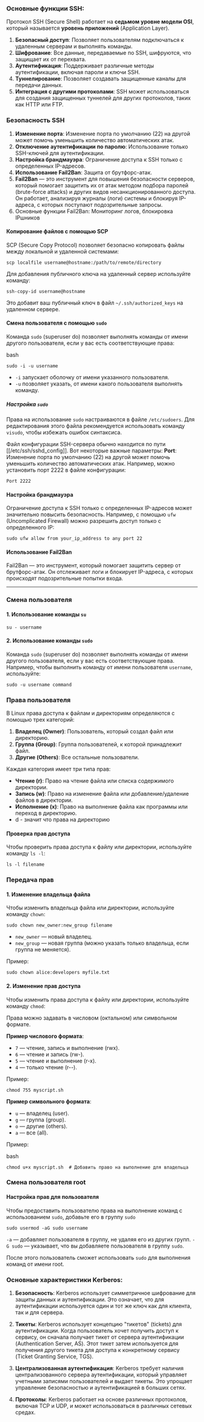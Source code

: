 ### Основные функции SSH:
Протокол SSH (Secure Shell) работает на **седьмом уровне модели OSI**, который называется **уровень приложений** (Application Layer).

1. **Безопасный доступ**: Позволяет пользователям подключаться к удаленным серверам и выполнять команды.
2. **Шифрование**: Все данные, передаваемые по SSH, шифруются, что защищает их от перехвата.
3. **Аутентификация**: Поддерживает различные методы аутентификации, включая пароли и ключи SSH.
4. **Туннелирование**: Позволяет создавать защищенные каналы для передачи данных.
5. **Интеграция с другими протоколами**: SSH может использоваться для создания защищенных туннелей для других протоколов, таких как HTTP или FTP.
### Безопасность SSH

1. **Изменение порта**: Изменение порта по умолчанию (22) на другой может помочь уменьшить количество автоматических атак.
2. **Отключение аутентификации по паролю**: Использование только SSH-ключей для аутентификации.
3. **Настройка брандмауэра**: Ограничение доступа к SSH только с определенных IP-адресов.
4. **Использование Fail2Ban**: Защита от брутфорс-атак.
5. **Fail2Ban** — это инструмент для повышения безопасности серверов, который помогает защитить их от атак методом подбора паролей (brute-force attacks) и других видов несанкционированного доступа. Он работает, анализируя журналы (логи) системы и блокируя IP-адреса, с которых поступают подозрительные запросы.
6. Основные функции Fail2Ban: Мониторинг логов, блокировка IPшников
#### Копирование файлов с помощью SCP

SCP (Secure Copy Protocol) позволяет безопасно копировать файлы между локальной и удаленной системами:
```
scp localfile username@hostname:/path/to/remote/directory
```

Для добавления публичного ключа на удаленный сервер используйте команду:
```
ssh-copy-id username@hostname
```

Это добавит ваш публичный ключ в файл `~/.ssh/authorized_keys` на удаленном сервере.
#### Смена пользователя с помощью `sudo`

Команда `sudo` (superuser do) позволяет выполнять команды от имени другого пользователя, если у вас есть соответствующие права:

bash

`sudo -i -u username`

- `-i` запускает оболочку от имени указанного пользователя.
- `-u` позволяет указать, от имени какого пользователя выполнять команду.

##### Настройка `sudo`

Права на использование `sudo` настраиваются в файле `/etc/sudoers`. Для редактирования этого файла рекомендуется использовать команду `visudo`, чтобы избежать ошибок синтаксиса.

Файл конфигурации SSH-сервера обычно находится по пути [[/etc/ssh/sshd_config]]. Вот некоторые важные параметры:
**Port**: 
Изменение порта по умолчанию (22) на другой может помочь уменьшить количество автоматических атак. Например, можно установить порт 2222 в файле конфигурации:
```
Port 2222
```
    
#### Настройка брандмауэра

Ограничение доступа к SSH только с определенных IP-адресов может значительно повысить безопасность. Например, с помощью `ufw` (Uncomplicated Firewall) можно разрешить доступ только с определенного IP:

```
sudo ufw allow from your_ip_address to any port 22
```

#### Использование Fail2Ban

Fail2Ban — это инструмент, который помогает защитить сервер от брутфорс-атак. Он отслеживает логи и блокирует IP-адреса, с которых происходят подозрительные попытки входа.
_____________________________________________________________
### Смена пользователя
#### 1. Использование команды `su`
`su - username`
#### 2. Использование команды `sudo`
Команда `sudo` (superuser do) позволяет выполнять команды от имени другого пользователя, если у вас есть соответствующие права. Например, чтобы выполнить команду от имени пользователя `username`, используйте:
```
sudo -u username command
```
### Права пользователя

В Linux права доступа к файлам и директориям определяются с помощью трех категорий:

1. **Владелец (Owner)**: Пользователь, который создал файл или директорию.
2. **Группа (Group)**: Группа пользователей, к которой принадлежит файл.
3. **Другие (Others)**: Все остальные пользователи.

Каждая категория имеет три типа прав:

- **Чтение (r)**: Право на чтение файла или списка содержимого директории.
- **Запись (w)**: Право на изменение файла или добавление/удаление файлов в директории.
- **Исполнение (x)**: Право на выполнение файла как программы или переход в директорию.
- d - значит что права на директорию

#### Проверка прав доступа

Чтобы проверить права доступа к файлу или директории, используйте команду `ls -l`:
```
ls -l filename
```

### Передача прав

#### 1. Изменение владельца файла

Чтобы изменить владельца файла или директории, используйте команду `chown`:

```
sudo chown new_owner:new_group filename
```

- `new_owner` — новый владелец.
- `new_group` — новая группа (можно указать только владельца, если группа не меняется).

Пример:

```
sudo chown alice:developers myfile.txt
```

#### 2. Изменение прав доступа

Чтобы изменить права доступа к файлу или директории, используйте команду `chmod`:

Права можно задавать в числовом (октальном) или символьном формате.

**Пример числового формата**:

- `7` — чтение, запись и выполнение (rwx).
- `6` — чтение и запись (rw-).
- `5` — чтение и выполнение (r-x).
- `4` — только чтение (r--).

Пример:

```
chmod 755 myscript.sh
```

**Пример символьного формата**:

- `u` — владелец (user).
- `g` — группа (group).
- `o` — другие (others).
- `a` — все (all).

Пример:

bash

```
chmod u+x myscript.sh  # Добавить право на выполнение для владельца
```

### Смена пользователя root
#### Настройка прав для пользователя

Чтобы предоставить пользователю права на выполнение команд с использованием `sudo`, добавьте его в группу `sudo`

```
sudo usermod -aG sudo username
```
`-a` — добавляет пользователя в группу, не удаляя его из других групп.
`-G sudo` — указывает, что вы добавляете пользователя в группу `sudo`.

После этого пользователь сможет использовать `sudo` для выполнения команд от имени root.

### Основные характеристики Kerberos:

1. **Безопасность**: Kerberos использует симметричное шифрование для защиты данных и аутентификации. Это означает, что для аутентификации используется один и тот же ключ как для клиента, так и для сервера.
    
2. **Тикеты**: Kerberos использует концепцию "тикетов" (tickets) для аутентификации. Когда пользователь хочет получить доступ к сервису, он сначала получает тикет от сервера аутентификации (Authentication Server, AS). Этот тикет затем используется для получения другого тикета для доступа к конкретному сервису (Ticket Granting Service, TGS).
    
3. **Централизованная аутентификация**: Kerberos требует наличия централизованного сервера аутентификации, который управляет учетными записями пользователей и выдает тикеты. Это упрощает управление безопасностью и аутентификацией в больших сетях.
    
4. **Протоколы**: Kerberos работает на основе различных протоколов, включая TCP и UDP, и может использоваться в различных сетевых средах.